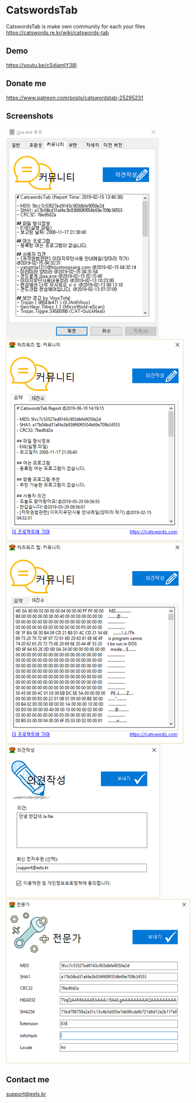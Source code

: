 # CatswordsTab
CatswordsTab is make own community for each your files   https://catswords.re.kr/wiki/catswords-tab

## Demo
https://youtu.be/cSdjamlY38I

## Donate me
https://www.patreon.com/posts/catswordstab-25295231

## Screenshots
![in Windows Explorer](https://raw.githubusercontent.com/gnh1201/CatswordsTab/awesome/screenshots/explorer1.png)
![in Desktop 1](https://raw.githubusercontent.com/gnh1201/CatswordsTab/awesome/screenshots/desktop1.png)
![in Desktop 2](https://raw.githubusercontent.com/gnh1201/CatswordsTab/awesome/screenshots/desktop2.png)
![in Desktop 3](https://raw.githubusercontent.com/gnh1201/CatswordsTab/awesome/screenshots/desktop3.png)
![in Desktop 4](https://raw.githubusercontent.com/gnh1201/CatswordsTab/awesome/screenshots/desktop4.png)

## Contact me
support@exts.kr
